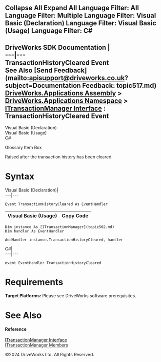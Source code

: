        

 Collapse All Expand All  Language Filter: All  Language Filter: Multiple  Language Filter: Visual Basic (Declaration) Language Filter: Visual Basic (Usage) Language Filter: C#  
---  
DriveWorks SDK Documentation  |   
---|---  
TransactionHistoryCleared Event   
See Also [Send Feedback](mailto:apisupport@driveworks.co.uk?subject=Documentation Feedback: topic517.md)  
[DriveWorks.Applications Assembly](topic13.md) > [DriveWorks.Applications Namespace](topic16.md) > [ITransactionManager Interface](topic502.md) : TransactionHistoryCleared Event  
---  
  
Visual Basic (Declaration)    
Visual Basic (Usage)    
C# 

Glossary Item Box

Raised after the transaction history has been cleared. 

# Syntax

Visual Basic (Declaration)|   
---|---  
      
    
    Event TransactionHistoryCleared As EventHandler  
  
Visual Basic (Usage)| Copy Code  
---|---  
      
    
    Dim instance As [ITransactionManager](topic502.md)
    Dim handler As EventHandler
     
    AddHandler instance.TransactionHistoryCleared, handler  
  
C#|   
---|---  
      
    
    event EventHandler TransactionHistoryCleared  
  
# Requirements

**Target Platforms:** Please see DriveWorks software prerequisites.

# See Also

#### Reference

[ITransactionManager Interface](topic502.md)   
[ITransactionManager Members](topic503.md)

©2024 DriveWorks Ltd. All Rights Reserved.
